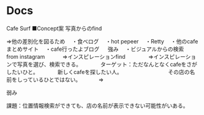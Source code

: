 # Docs

Cafe Surf
■Concept案
  写真からのfind 
  
  ⇒他の差別化を図るため
  　・食べログ
  　・hot pepeer 
  　・Retty
  　・他のcafeまとめサイト
  　・cafe行ったよブログ
  　
強み
　・ビジュアルからの検索　from instagram
　　　⇒インスピレーションfind
　　　　⇒インスピレーションで写真を選び、検索できる。
　　　    ターゲット：ただなんとなくcafeをさがしたいひと。 
　　　                新しくcafeを探したい人。
　　　     　　　　　その店の名前をしっているひとではない。
　　　⇒

弱み


課題：位置情報検索ができても、店の名前が表示できない可能性がいある。

 
